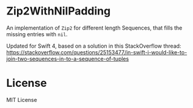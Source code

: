 # Zip2WithNilPadding

An implementation of `Zip2` for different length Sequences, that fills the missing entries with `nil`.

Updated for Swift 4, based on a solution in this StackOverflow thread: https://stackoverflow.com/questions/25153477/in-swift-i-would-like-to-join-two-sequences-in-to-a-sequence-of-tuples

# License

MIT License
